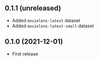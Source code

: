 ## 0.1.1 (unreleased)

- Added `movielens-latest` dataset
- Added `movielens-latest-small` dataset

## 0.1.0 (2021-12-01)

- First release
